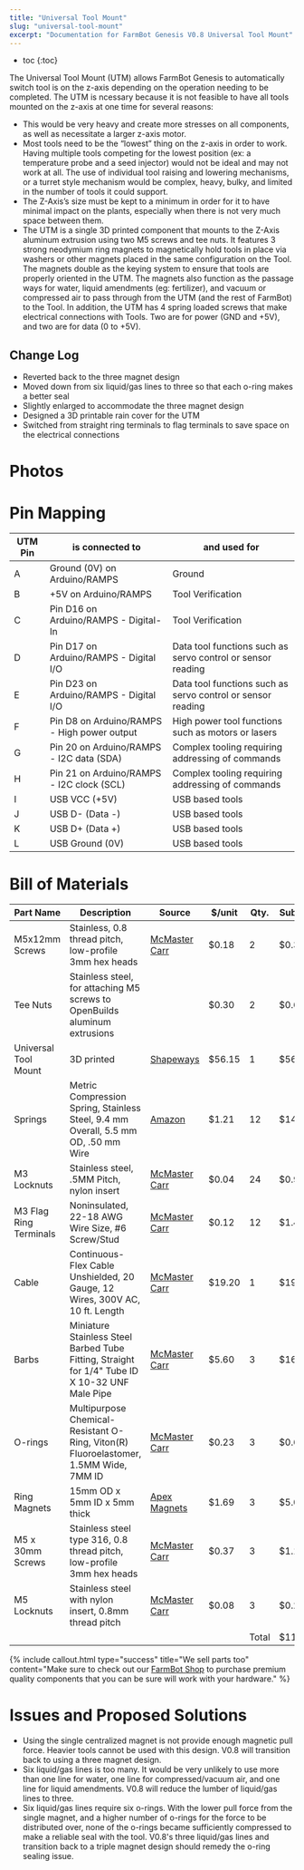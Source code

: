```yaml
---
title: "Universal Tool Mount"
slug: "universal-tool-mount"
excerpt: "Documentation for FarmBot Genesis V0.8 Universal Tool Mount"
---
```


* toc
{:toc}

The Universal Tool Mount (UTM) allows FarmBot Genesis to automatically switch tool is on the z-axis depending on the operation needing to be completed. The UTM is ncessary because it is not feasible to have all tools mounted on the z-axis at one time for several reasons:

  * This would be very heavy and create more stresses on all components, as well as necessitate a larger z-axis motor.
  * Most tools need to be the “lowest” thing on the z-axis in order to work. Having multiple tools competing for the lowest position (ex: a temperature probe and a seed injector) would not be ideal and may not work at all. The use of individual tool raising and lowering mechanisms, or a turret style mechanism would be complex, heavy, bulky, and limited in the number of tools it could support.
  * The Z-Axis’s size must be kept to a minimum in order for it to have minimal impact on the plants, especially when there is not very much space between them.
  * The UTM is a single 3D printed component that mounts to the Z-Axis aluminum extrusion using two M5 screws and tee nuts. It features 3 strong neodymium ring magnets to magnetically hold tools in place via washers or other magnets placed in the same configuration on the Tool. The magnets double as the keying system to ensure that tools are properly oriented in the UTM. The magnets also function as the passage ways for water, liquid amendments (eg: fertilizer), and vacuum or compressed air to pass through from the UTM (and the rest of FarmBot) to the Tool. In addition, the UTM has 4 spring loaded screws that make electrical connections with Tools. Two are for power (GND and +5V), and two are for data (0 to +5V).

## Change Log
  * Reverted back to the three magnet design
  * Moved down from six liquid/gas lines to three so that each o-ring makes a better seal
  * Slightly enlarged to accommodate the three magnet design
  * Designed a 3D printable rain cover for the UTM
  * Switched from straight ring terminals to flag terminals to save space on the electrical connections

# Photos






# Pin Mapping



|UTM Pin                       |is connected to               |and used for                  |
|------------------------------|------------------------------|------------------------------|
|A                             |Ground (0V) on Arduino/RAMPS  |Ground
|B                             |+5V on Arduino/RAMPS          |Tool Verification
|C                             |Pin D16 on Arduino/RAMPS - Digital-In|Tool Verification
|D                             |Pin D17 on Arduino/RAMPS - Digital I/O|Data tool functions such as servo control or sensor reading
|E                             |Pin D23 on Arduino/RAMPS - Digital I/O|Data tool functions such as servo control or sensor reading
|F                             |Pin D8 on Arduino/RAMPS - High power output|High power tool functions such as motors or lasers
|G                             |Pin 20 on Arduino/RAMPS - I2C data (SDA)|Complex tooling requiring addressing of commands
|H                             |Pin 21 on Arduino/RAMPS - I2C clock (SCL)|Complex tooling requiring addressing of commands
|I                             |USB VCC (+5V)                 |USB based tools
|J                             |USB D- (Data -)               |USB based tools
|K                             |USB D+ (Data +)               |USB based tools
|L                             |USB Ground (0V)               |USB based tools



# Bill of Materials



|Part Name                     |Description                   |Source                        |$/unit                        |Qty.                          |Subtotal                      |
|------------------------------|------------------------------|------------------------------|------------------------------|------------------------------|------------------------------|
|M5x12mm Screws                |Stainless, 0.8 thread pitch, low-profile 3mm hex heads|[McMaster Carr](http://mcmaster.com)|$0.18                         |2                             |$0.36
|Tee Nuts                      |Stainless steel, for attaching M5 screws to OpenBuilds aluminum extrusions|                              |$0.30                         |2                             |$0.60
|Universal Tool Mount          |3D printed                    |[Shapeways](http://shapeways.com)|$56.15                        |1                             |$56.15
|Springs                       |Metric Compression Spring, Stainless Steel, 9.4 mm Overall, 5.5 mm OD, .50 mm Wire|[Amazon](http://www.amazon.com/Compression-Spring-Stainless-Compressed-Capacity/dp/B005S4HP6K/ref=sr_1_7?s=industrial&ie=UTF8&qid=1437506716&sr=1-7&keywords=spring&refinements=p_n_feature_eleven_browse-bin%3A3622111011%2Cp_n_feature_seven_browse-bin%3A5485702011)|$1.21                         |12                            |$14.52
|M3 Locknuts                   |Stainless steel, .5MM Pitch, nylon insert|[McMaster Carr](http://mcmaster.com)|$0.04                         |24                            |$0.96
|M3 Flag Ring Terminals        |Noninsulated, 22-18 AWG Wire Size, #6 Screw/Stud|[McMaster Carr](http://mcmaster.com)|$0.12                         |12                            |$1.44
|Cable                         |Continuous-Flex Cable Unshielded, 20 Gauge, 12 Wires, 300V AC, 10 ft. Length|[McMaster Carr](http://mcmaster.com)|$19.20                        |1                             |$19.20
|Barbs                         |Miniature Stainless Steel Barbed Tube Fitting, Straight for 1/4" Tube ID X 10-32 UNF Male Pipe|[McMaster Carr](http://mcmaster.com)|$5.60                         |3                             |$16.80
|O-rings                       |Multipurpose Chemical-Resistant O-Ring, Viton(R) Fluoroelastomer, 1.5MM Wide, 7MM ID|[McMaster Carr](http://mcmaster.com)|$0.23                         |3                             |$0.69
|Ring Magnets                  |15mm OD x 5mm ID x 5mm thick  |[Apex Magnets](http://www.apexmagnets.com/magnets/rings)|$1.69                         |3                             |$5.07
|M5 x 30mm Screws              |Stainless steel type 316, 0.8 thread pitch, low-profile 3mm hex heads|[McMaster Carr](http://mcmaster.com)|$0.37                         |3                             |$1.11
|M5 Locknuts                   |Stainless steel with nylon insert, 0.8mm thread pitch|[McMaster Carr](http://mcmaster.com)|$0.08                         |3                             |$0.24
|                              |                              |                              |                              |Total                         |$119.18



{%
include callout.html
type="success"
title="We sell parts too"
content="Make sure to check out our [FarmBot Shop](http://go.farmbot.it/shop/) to purchase premium quality components that you can be sure will work with your hardware."
%}



# Issues and Proposed Solutions

  * Using the single centralized magnet is not provide enough magnetic pull force. Heavier tools cannot be used with this design. V0.8 will transition back to using a three magnet design.
  * Six liquid/gas lines is too many. It would be very unlikely to use more than one line for water, one line for compressed/vacuum air, and one line for liquid amendments. V0.8 will reduce the lumber of liquid/gas lines to three.
  * Six liquid/gas lines require six o-rings. With the lower pull force from the single magnet, and a higher number of o-rings for the force to be distributed over, none of the o-rings became sufficiently compressed to make a reliable seal with the tool. V0.8's three liquid/gas lines and transition back to a triple magnet design should remedy the o-ring sealing issue.
